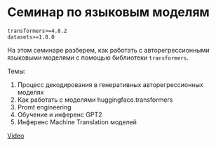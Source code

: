 # Семинар по языковым моделям

```
transformers>=4.8.2
datasets>=1.8.0
```


На этом семинаре разберем, как работать с авторегрессионными языковыми моделями с помощью библиотеки `transformers`.

Темы:
1. Процесс декодирования в генеративных авторегрессионных моделях
2. Как работать с моделями huggingface.transformers
3. Promt engineering
4. Обучение и инференс GPT2
5. Инференс Machine Translation моделей


[Video](https://youtu.be/lImUvMWulOQ?list=PLjCCarnDJNsvLoA9IRPRAV71x9Gapm4_T)
